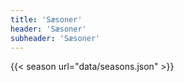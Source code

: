```yaml
---
title: 'Sæsoner'
header: 'Sæsoner'
subheader: 'Sæsoner'
---
```


{{< season url="data/seasons.json" >}}
